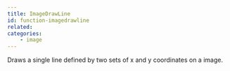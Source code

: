```yaml
---
title: ImageDrawLine
id: function-imagedrawline
related:
categories:
    - image
---
```


Draws a single line defined by two sets of x and y coordinates on a image.